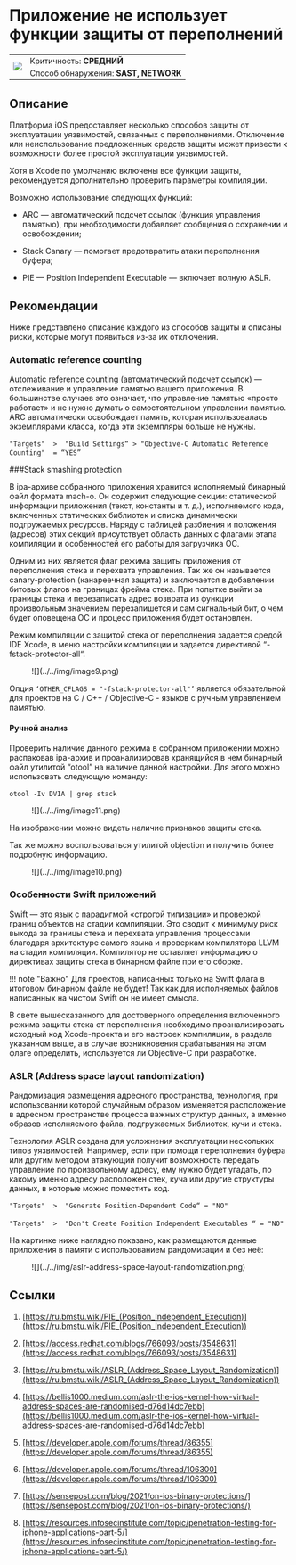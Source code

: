 # Приложение не использует функции защиты от переполнений

<table class='noborder'>
    <colgroup>
      <col/>
      <col/>
    </colgroup>
    <tbody>
      <tr>
        <td rowspan="2"><img src="../../../img/defekt_srednij.png"/></td>
        <td>Критичность:<strong> СРЕДНИЙ</strong></td>
      </tr>
      <tr>
        <td>Способ обнаружения:<strong> SAST, NETWORK</strong></td>
      </tr>
    </tbody>
</table>

## Описание

Платформа iOS предоставляет несколько способов защиты от эксплуатации уязвимостей, связанных с переполнениями. Отключение или неиспользование предложенных средств защиты может привести к возможности более простой эксплуатации уязвимостей.

Хотя в Xcode по умолчанию включены все функции защиты, рекомендуется дополнительно проверить параметры компиляции.

Возможно использование следующих функций:

* ARC — автоматический подсчет ссылок  (функция управления памятью), при необходимости добавляет сообщения о сохранении и освобождении;

* Stack Canary — помогает предотвратить атаки переполнения буфера;

* PIE — Position Independent Executable — включает полную ASLR.

## Рекомендации

Ниже представлено описание каждого из способов защиты и описаны риски, которые могут появиться из-за их отключения.

### Automatic reference counting

Automatic reference counting (автоматический подсчет ссылок) — отслеживание и управление памятью вашего приложения. В большинстве случаев это означает, что управление памятью «просто работает» и не нужно думать о самостоятельном управлении памятью. ARC автоматически освобождает память, которая использовалась экземплярами класса, когда эти экземпляры больше не нужны.

    "Targets"  >  "Build Settings“ > "Objective-C Automatic Reference Counting"  = “YES”

###Stack smashing protection

В ipa-архиве собранного приложения хранится исполняемый бинарный файл формата mach-o. Он содержит следующие секции: статической информации приложения (текст, константы и т. д.), исполняемого кода, включенных статических библиотек и списка динамически подгружаемых ресурсов. Наряду с таблицей разбиения и положения (адресов) этих секций присутствует область данных с флагами этапа компиляции и особенностей его работы для загрузчика ОС.

Одним из них является флаг режима защиты приложения от переполнения стека и перехвата управления. Так же он называется canary-protection (канареечная защита) и заключается в добавлении битовых флагов на границах фрейма стека. При попытке выйти за границы стека и перезаписать адрес возврата из функции произвольным значением перезапишется и сам сигнальный бит, о чем будет оповещена ОС и процесс приложения будет остановлен.

Режим компиляции с защитой стека от переполнения задается средой IDE Xcode, в меню настройки компиляции и задается директивой “-fstack-protector-all“.

<figure markdown>
![](../../img/image9.png)
</figure>


Опция `‘OTHER_CFLAGS = "-fstack-protector-all"’` является обязательной для проектов на C / C++ / Objective-C - языков с ручным управлением памятью.

#### Ручной анализ

Проверить наличие данного режима в собранном приложении можно распаковав ipa-архив и проанализировав хранящийся в нем бинарный файл утилитой “otool” на наличие данной настройки. Для этого можно использовать следующую команду:

    otool -Iv DVIA | grep stack

<figure markdown>
![](../../img/image11.png)
</figure>

На изображении можно видеть наличие признаков защиты стека.

Так же можно воспользоваться утилитой  objection и получить более подробную информацию.

<figure markdown>
![](../../img/image10.png)
</figure>

### Особенности Swift приложений

Swift — это язык с парадигмой «строгой типизации» и проверкой границ объектов на стадии компиляции. Это сводит к минимуму риск выхода за границы стека и перехвата управления процессами благодаря архитектуре самого языка и проверкам компилятора LLVM на стадии компиляции. Компилятор не оставляет информацию о директивах защиты стека в бинарном файле при его сборке.

!!! note "Важно"
    Для проектов, написанных только на Swift флага в итоговом бинарном файле не будет! Так как для исполняемых файлов написанных на чистом Swift он не имеет смысла.

В свете вышесказанного для достоверного определения включенного режима защиты стека от переполнения необходимо проанализировать исходный код Xcode-проекта и его настроек компиляции, в разделе указанном выше, а в случае возникновения срабатывания на этом флаге определить, используется ли Objective-C при разработке.

### ASLR (Address space layout randomization)
Рандомизация размещения адресного пространства, технология, при использовании которой случайным образом изменяется расположение в адресном пространстве процесса важных структур данных, а именно образов исполняемого файла, подгружаемых библиотек, кучи и стека.

Технология ASLR создана для усложнения эксплуатации нескольких типов уязвимостей. Например, если при помощи переполнения буфера или другим методом атакующий получит возможность передать управление по произвольному адресу, ему нужно будет угадать, по какому именно адресу расположен стек, куча или другие структуры данных, в которые можно поместить код.

    "Targets"  >  "Generate Position-Dependent Code“ = "NO"

    "Targets"  >  "Don't Create Position Independent Executables “ = "NO"

На картинке ниже наглядно показано, как размещаются данные приложения в памяти с использованием рандомизации и без неё:

<figure markdown>
![](../../img/aslr-address-space-layout-randomization.png)
</figure>

## Ссылки

1. [https://ru.bmstu.wiki/PIE_(Position_Independent_Execution)](https://ru.bmstu.wiki/PIE_(Position_Independent_Execution))

2. [https://access.redhat.com/blogs/766093/posts/3548631](https://access.redhat.com/blogs/766093/posts/3548631)

3. [https://ru.bmstu.wiki/ASLR_(Address_Space_Layout_Randomization)](https://ru.bmstu.wiki/ASLR_(Address_Space_Layout_Randomization))

4. [https://bellis1000.medium.com/aslr-the-ios-kernel-how-virtual-address-spaces-are-randomised-d76d14dc7ebb](https://bellis1000.medium.com/aslr-the-ios-kernel-how-virtual-address-spaces-are-randomised-d76d14dc7ebb)

5. [https://developer.apple.com/forums/thread/86355](https://developer.apple.com/forums/thread/86355)

6. [https://developer.apple.com/forums/thread/106300](https://developer.apple.com/forums/thread/106300)

7. [https://sensepost.com/blog/2021/on-ios-binary-protections/](https://sensepost.com/blog/2021/on-ios-binary-protections/)

8. [https://resources.infosecinstitute.com/topic/penetration-testing-for-iphone-applications-part-5/](https://resources.infosecinstitute.com/topic/penetration-testing-for-iphone-applications-part-5/)